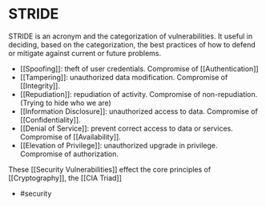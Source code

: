 # STRIDE

STRIDE is an acronym and the categorization of vulnerabilities. It useful in deciding, based on the categorization, the best practices of how to defend or mitigate against current or future problems.

- [[Spoofing]]: theft of user credentials. Compromise of [[Authentication]]
- [[Tampering]]: unauthorized data modification. Compromise of [[Integrity]].
- [[Repudiation]]: repudiation of activity. Compromise of non-repudiation. (Trying to hide who we are)
- [[Information Disclosure]]: unauthorized access to data. Compromise of [[Confidentiality]].
- [[Denial of Service]]: prevent correct access to data or services. Compromise of [[Availability]].
- [[Elevation of Privilege]]: unauthorized upgrade in privilege. Compromise of authorization.

These [[Security Vulnerabilities]] effect the core principles of [[Cryptography]], the [[CIA Triad]]

- #security

